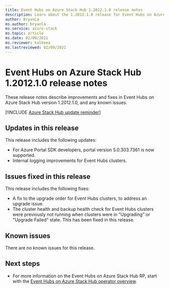 ```yaml
---
title: Event Hubs on Azure Stack Hub 1.2012.1.0 release notes 
description: Learn about the 1.2012.1.0 release for Event Hubs on Azure Stack Hub, including bug fixes, features, and how to install the update.
author: BryanLa
ms.author: bryanla
ms.service: azure-stack
ms.topic: article
ms.date: 02/09/2021
ms.reviewer: kalkeea
ms.lastreviewed: 02/09/2021
---
```


# Event Hubs on Azure Stack Hub 1.2012.1.0 release notes

These release notes describe improvements and fixes in Event Hubs on Azure Stack Hub version 1.2012.1.0, and any known issues. 

[!INCLUDE [Azure Stack Hub update reminder](../includes/event-hubs-hub-update-banner.md)]

## Updates in this release

This release includes the following updates:

- For Azure Portal SDK developers, portal version 5.0.303.7361 is now supported.
- Internal logging improvements for Event Hubs clusters.

## Issues fixed in this release

This release includes the following fixes:

- A fix to the upgrade order for Event Hubs clusters, to address an upgrade issue.
- The cluster health and backup health check for Event Hubs clusters were previously not running
when clusters were in "Upgrading" or "Upgrade Failed" state. This has been fixed in this release.

## Known issues 

There are no known issues for this release.

## Next steps

- For more information on the Event Hubs on Azure Stack Hub RP, start with the [Event Hubs on Azure Stack Hub operator overview](event-hubs-rp-overview.md).


